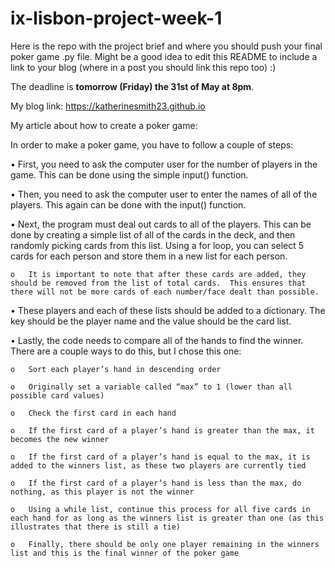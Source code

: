 # ix-lisbon-project-week-1

Here is the repo with the project brief and where you should push your final poker game .py file. Might be a good idea to edit this README to include a link to your blog (where in a post you should link this repo too) :) 

The deadline is **tomorrow (Friday) the 31st of May at 8pm**.


My blog link:
https://katherinesmith23.github.io



My article about how to create a poker game:

In order to make a poker game, you have to follow a couple of steps:

•	First, you need to ask the computer user for the number of players in the game.  This can be done using the simple input() function.  

•	Then, you need to ask the computer user to enter the names of all of the players.  This again can be done with the input() function.  

•	Next, the program must deal out cards to all of the players.  This can be done by creating a simple list of all of the cards in the deck, and then randomly picking cards from this list.  Using a for loop, you can select 5 cards for each person and store them in a new list for each person.

    o	It is important to note that after these cards are added, they should be removed from the list of total cards.  This ensures that there will not be more cards of each number/face dealt than possible.
  
•	These players and each of these lists should be added to a dictionary.  The key should be the player name and the value should be the card list.

•	Lastly, the code needs to compare all of the hands to find the winner.  There are a couple ways to do this, but I chose this one:

    o	Sort each player’s hand in descending order
  
    o	Originally set a variable called “max” to 1 (lower than all possible card values)
  
    o	Check the first card in each hand
  
    o	If the first card of a player’s hand is greater than the max, it becomes the new winner
  
    o	If the first card of a player’s hand is equal to the max, it is added to the winners list, as these two players are currently tied
  
    o	If the first card of a player’s hand is less than the max, do nothing, as this player is not the winner
  
    o	Using a while list, continue this process for all five cards in each hand for as long as the winners list is greater than one (as this illustrates that there is still a tie)
  
    o	Finally, there should be only one player remaining in the winners list and this is the final winner of the poker game
